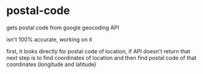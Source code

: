 # postal-code
gets postal code from google geocoding API

isn't 100% accurate, working on it

first, it looks directly for postal code of location, if API doesn't return that next step is to find
coordinates of location and then find postal code of that coordinates (longitude and latitude)
